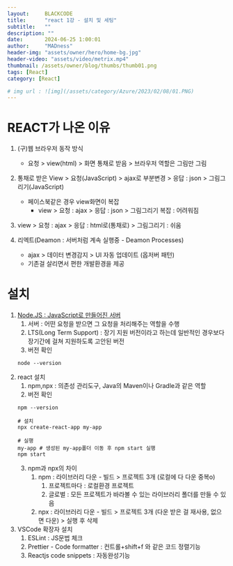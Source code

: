 ```yaml
---
layout:     BLACKCODE
title:      "react 1강 - 설치 및 세팅"
subtitle:   ""
description: ""
date:       2024-06-25 1:00:01
author:     "MADness"
header-img: "assets/owner/hero/home-bg.jpg"
header-video: "assets/video/metrix.mp4"
thumbnail: /assets/owner/blog/thumbs/thumb01.png
tags: [React]
category: [React]

# img url : ![img](/assets/category/Azure/2023/02/08/01.PNG)
---
```


# REACT가 나온 이유
1. (구)웹 브라우저 동작 방식
    - 요청 > view(html) > 화면 통채로 받음 > 브라우저 역할은 그림만 그림

2. 통채로 받은 View > 요청(JavaScript) > ajax로 부분변경 > 응답 : json > 그림그리기(JavaScript)
    - 페이스북같은 경우 view화면이 복잡
        - view > 요청 : ajax > 응답 : json > 그림그리기 복잡 : 어려워짐
3. view > 요청 : ajax > 응답 : html로(통채로) > 그림그리기 : 쉬움
4. 리엑트(Deamon : 서버처럼 계속 실행중 - Deamon Processes)
    - ajax > 데이터 변경감지 > UI 자동 업데이트 (옵저버 패턴)
    - 기존걸 살리면서 편한 개발환경을 제공

# 설치
1. [Node.JS : JavaScript로 만들어진 서버](https://nodejs.org/en)
    1. 서버 : 어떤 요청을 받으면 그 요청을 처리해주는 역할을 수행
    2. LTS(Long Term Support) : 장기 지원 버전이라고 하는데 일반적인 경우보다 장기간에 걸쳐 지원하도록 고안된 버전
    3. 버전 확인
    ```shell
    node --version
    ```
2. react 설치
    1. npm,npx : 의존성 관리도구, Java의 Maven이나 Gradle과 같은 역할
    2. 버전 확인
    ```shell
    npm --version
    
    # 설치
    npx create-react-app my-app
    
    # 실행
    my-app # 생성된 my-app폴더 이동 후 npm start 실행
    npm start
    ```
    3. npm과 npx의 차이
        1. npm : 라이브러리 다운 - 빌드 > 프로젝트 3개 (로컬에 다 다운 중복o)
            1. 프로젝트마다 : 로컬환경 프로젝트
            2. 글로벌 : 모든 프로젝트가 바라볼 수 있는 라이브러리 폴더를 만들 수 있음
        2. npx : 라이브러리 다운 - 빌드 > 프로젝트 3개 (다운 받은 걸 재사용, 없으면 다운) > 실행 후 삭제
3. VSCode 확장자 설치
   1. ESLint : JS문법 체크
   2. Prettier - Code formatter : 컨트롤+shift+f 와 같은 코드 정렬기능
   3. Reactjs code snippets : 자동완성기능